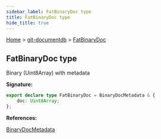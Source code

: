 ```yaml
---
sidebar_label: FatBinaryDoc type
title: FatBinaryDoc type
hide_title: true
---
```


[Home](./index.md) &gt; [git-documentdb](./git-documentdb.md) &gt; [FatBinaryDoc](./git-documentdb.fatbinarydoc.md)

## FatBinaryDoc type

Binary (Uint8Array) with metadata

<b>Signature:</b>

```typescript
export declare type FatBinaryDoc = BinaryDocMetadata & {
    doc: Uint8Array;
};
```
<b>References:</b>

[BinaryDocMetadata](./git-documentdb.binarydocmetadata.md)

